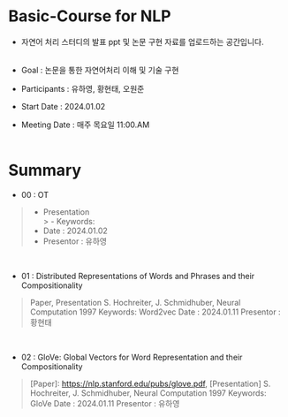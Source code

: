 # Basic-Course for NLP
- 자연어 처리 스터디의 발표 ppt 및 논문 구현 자료를 업로드하는 공간입니다.
</br></br>

- Goal : 논문을 통한 자연어처리 이해 및 기술 구현</br>
- Participants : 유하영, 황현태, 오원준</br>
- Start Date : 2024.01.02</br>
- Meeting Date : 매주 목요일 11:00.AM
</br></br>

# Summary

- 00 : OT</br>
> - Presentation</br>> - Keywords: </br>
> - Date : 2024.01.02</br>
> - Presentor : 유하영</br>
</br>

* 01 : Distributed Representations of Words and Phrases
and their Compositionality
> Paper, Presentation
> S. Hochreiter, J. Schmidhuber, Neural Computation 1997
> Keywords: Word2vec
> Date : 2024.01.11
> Presentor : 황현태
</br>

* 02 : GloVe: Global Vectors for Word Representation
and their Compositionality
> [Paper]: https://nlp.stanford.edu/pubs/glove.pdf, [Presentation]
> S. Hochreiter, J. Schmidhuber, Neural Computation 1997
> Keywords: GloVe
> Date : 2024.01.11
> Presentor : 유하영
</br>


